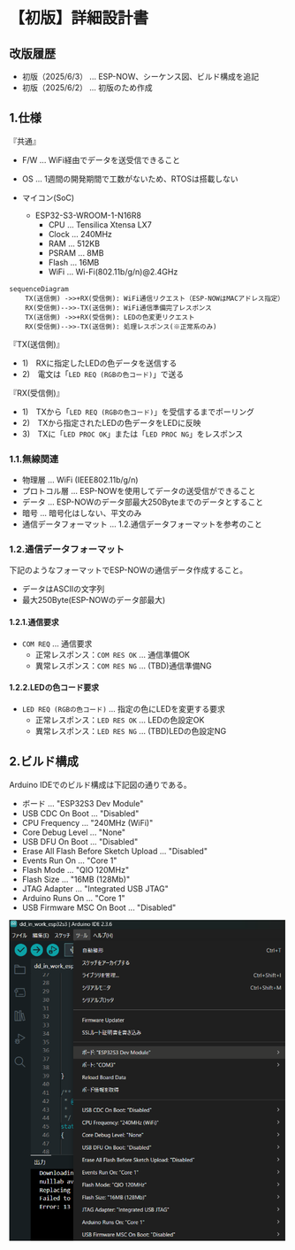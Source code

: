 # 【初版】詳細設計書

## 改版履歴
- 初版（2025/6/3） ... ESP-NOW、シーケンス図、ビルド構成を追記
- 初版（2025/6/2） ... 初版のため作成

## 1.仕様

『共通』

- F/W ... WiFi経由でデータを送受信できること
- OS ... 1週間の開発期間で工数がないため、RTOSは搭載しない

- マイコン(SoC)
  - ESP32-S3-WROOM-1-N16R8
    - CPU ... Tensilica Xtensa LX7
    - Clock ... 240MHz
    - RAM ... 512KB
    - PSRAM ... 8MB
    - Flash ... 16MB
    - WiFi ... Wi-Fi(802.11b/g/n)@2.4GHz

```mermaid
sequenceDiagram
    TX(送信側) ->>+RX(受信側): WiFi通信リクエスト（ESP-NOWはMACアドレス指定）
    RX(受信側)-->>-TX(送信側): WiFi通信準備完了レスポンス
    TX(送信側) ->>+RX(受信側): LEDの色変更リクエスト
    RX(受信側)-->>-TX(送信側): 処理レスポンス(※正常系のみ)
```

『TX(送信側)』

- 1)　RXに指定したLEDの色データを送信する
- 2)　電文は「`LED REQ (RGBの色コード)`」で送る

『RX(受信側)』

- 1)　TXから「`LED REQ (RGBの色コード)`」を受信するまでポーリング
- 2)　TXから指定されたLEDの色データをLEDに反映
- 3)　TXに「`LED PROC OK`」または「`LED PROC NG`」をレスポンス

### 1.1.無線関連

- 物理層 ... WiFi (IEEE802.11b/g/n)
- プロトコル層 ... ESP-NOWを使用してデータの送受信ができること
- データ ... ESP-NOWのデータ部最大250Byteまでのデータとすること
- 暗号 ... 暗号化はしない、平文のみ
- 通信データフォーマット ... 1.2.通信データフォーマットを参考のこと

### 1.2.通信データフォーマット

下記のようなフォーマットでESP-NOWの通信データ作成すること。

- データはASCIIの文字列
- 最大250Byte(ESP-NOWのデータ部最大)

#### 1.2.1.通信要求

- `COM REQ` ... 通信要求
  - 正常レスポンス：`COM RES OK` ... 通信準備OK
  - 異常レスポンス：`COM RES NG` ... (TBD)通信準備NG

#### 1.2.2.LEDの色コード要求

- `LED REQ (RGBの色コード)` ... 指定の色にLEDを変更する要求
  - 正常レスポンス：`LED RES OK` ... LEDの色設定OK
  - 異常レスポンス：`LED RES NG` ... (TBD)LEDの色設定NG

## 2.ビルド構成

Arduino IDEでのビルド構成は下記図の通りである。

- ボード ... "ESP32S3 Dev Module"
- USB CDC On Boot ... "Disabled"
- CPU Frequency ... "240MHz (WiFi)"
- Core Debug Level ... "None"
- USB DFU On Boot ... "Disabled"
- Erase All Flash Before Sketch Upload ... "Disabled"
- Events Run On ... "Core 1"
- Flash Mode ... "QIO 120MHz"
- Flash Size ... "16MB (128Mb)"
- JTAG Adapter ... "Integrated USB JTAG"
- Arduino Runs On ... "Core 1"
- USB Firmware MSC On Boot ... "Disabled"

<div align="left">
  <img width="500" src="/doc/dd_in_work_arduinoide_build_info_20250603.png">
</div>